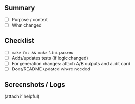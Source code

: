 ## Summary

- [ ] Purpose / context
- [ ] What changed

## Checklist

- [ ] `make fmt && make lint` passes
- [ ] Adds/updates tests (if logic changed)
- [ ] For generation changes: attach A/B outputs and audit card
- [ ] Docs/README updated where needed

## Screenshots / Logs

(attach if helpful)
